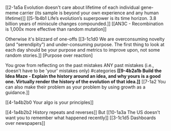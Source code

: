 [[2-1a5a Evolution doesn't care about lifetime of each individual gene-meme carrier (its sample is beyond your own experience and any human lifetime)]]
[[5-1b4b1 Life’s evolution’s superpower is its time horizon. 3.8 billion years of miniscule changes compounded.]]
	[[AN3C - Recombination is 1,000x more effective than random mutation]]

Otherwise it's blizzard of one-offs
	[[3-1c1d0 We are overconsuming novelty (and “serendipity”) and under-consuming purpose. The first thing to look at each day should be your purpose and metrics to improve upon, not some random stories.]]
		[Purpose over reaction]

You grow from reflecting on the past mistakes
	ANY past mistakes (i.e., doesn't have to be 'your' mistakes only) #categories 
		**[[9-4b2a1b Build the Idea Maze - Explain the history around an idea, and why yours is a good one. Virtually render the history of the evolution of that idea.]]**
			[[7-1a2 You can also make their problem as your problem by using growth as a guidance.]]

[[4-1a4b2b0 Your algo is your principles]]

[[4-1a4b2b2 History repeats and reverses]]
	But [[10-1a3a The US doesn't want you to remember what happened recently]]
		[[3-1c1d5 Dashboards over newspapers]]